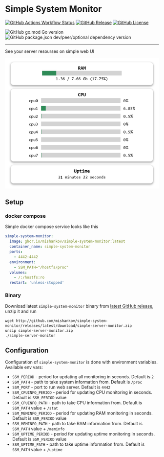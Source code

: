 # Simple System Monitor

[![GitHub Actions Workflow Status](https://img.shields.io/github/actions/workflow/status/mishankov/simple-system-monitor/ci.yml)](https://github.com/mishankov/simple-system-monitor/actions/workflows/ci.yml)
[![GitHub Release](https://img.shields.io/github/v/release/mishankov/simple-system-monitor?display_name=tag&label=latest%20release)](https://github.com/mishankov/simple-system-monitor/releases/latest)
[![GitHub License](https://img.shields.io/github/license/mishankov/simple-system-monitor)](https://github.com/mishankov/simple-system-monitor/blob/main/LICENSE)


![GitHub go.mod Go version](https://img.shields.io/github/go-mod/go-version/mishankov/simple-system-monitor)
![GitHub package.json dev/peer/optional dependency version](https://img.shields.io/github/package-json/dependency-version/mishankov/simple-system-monitor/dev/svelte?filename=webapp%2Fpackage.json)

---

See your server resourses on simple web UI

![screenshor](images/screenshot.png)

## Setup

### docker compose

Simple docker compose service looks like this

```yaml
simple-system-monitor:
  image: ghcr.io/mishankov/simple-system-monitor:latest
  container_name: simple-system-monitor
  ports:
    - 4442:4442
  environment:
    - SSM_PATH="/hostfs/proc"
  volumes:
    - /:/hostfs:ro
  restart: 'unless-stopped'
```

### Binary

Download latest `simple-system-monitor` binary from [latest GitHub release](https://github.com/mishankov/simple-system-monitor/releases/latest), unzip it and run

```shell
wget http://github.com/mishankov/simple-system-monitor/releases/latest/download/simple-server-monitor.zip
unzip simple-server-monitor.zip
./simple-server-monitor
```

## Configuration

Configuration of `simple-system-monitor` is done with environment variables. Available env vars:

- `SSM_PERIOD` - period for updating all monitoring in seconds. Default is `2`
- `SSM_PATH` - path to take system information from. Default is `/proc`
- `SSM_PORT` - port to run web server. Default is `4442`
- `SSM_CPUINFO_PERIOD` - period for updating CPU monitoring in seconds. Default is `SSM_PERIOD` value
- `SSM_CPUINFO_PATH` - path to take CPU information from. Default is `SSM_PATH` value + `/stat`
- `SSM_MEMINFO_PERIOD` - period for updating RAM monitoring in seconds. Default is `SSM_PERIOD` value
- `SSM_MEMINFO_PATH` - path to take RAM information from. Default is `SSM_PATH` value + `/meminfo`
- `SSM_UPTIME_PERIOD` - period for updating uptime monitoring in seconds. Default is `SSM_PERIOD` value
- `SSM_UPTIME_PATH` - path to take uptime information from. Default is `SSM_PATH` value + `/uptime`
